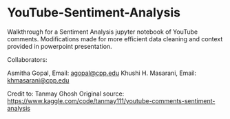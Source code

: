 # YouTube-Sentiment-Analysis
Walkthrough for a Sentiment Analysis jupyter notebook of YouTube comments. Modifications made for more efficient data cleaning and context provided in powerpoint presentation.

Collaborators:

Asmitha Gopal, Email: agopal@cpp.edu
Khushi H. Masarani, Email: khmasarani@cpp.edu

Credit to: Tanmay Ghosh
Original source: https://www.kaggle.com/code/tanmay111/youtube-comments-sentiment-analysis
